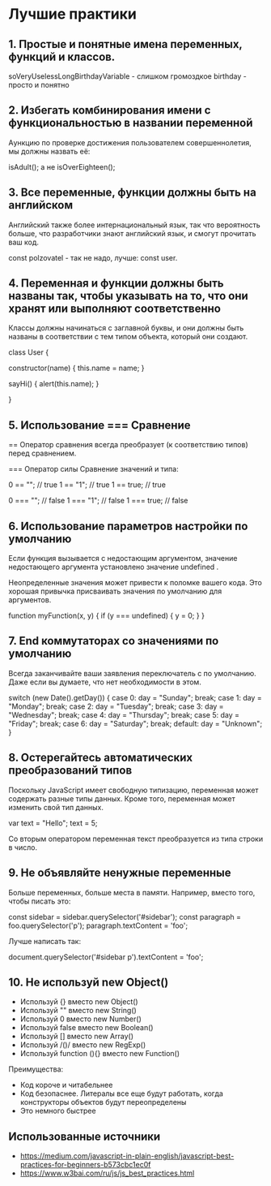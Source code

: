 # Лучшие практики 

## 1. Простые и понятные имена переменных, функций и классов.

soVeryUselessLongBirthdayVariable - слишком громоздкое
birthday - просто и понятно

## 2. Избегать комбинирования имени с функциональностью в названии переменной

Aункцию по проверке достижения пользователем совершеннолетия, мы должны назвать её:

isAdult();
 а не
isOverEighteen();

## 3. Все переменные, функции должны быть на английском

Английский также более интернациональный язык, так что вероятность больше, что разработчики знают английский язык, и смогут прочитать ваш код.

const polzovatel - так не надо, лучше:
const user.

## 4. Переменная и функции должны быть названы так, чтобы указывать на то, что они хранят или выполняют соответственно

Классы должны начинаться с заглавной буквы, и они должны быть названы в соответствии с тем типом объекта, который они создают.

class User {

  constructor(name) {
    this.name = name;
  }

  sayHi() {
    alert(this.name);
  }

}

## 5. Использование === Сравнение

== Оператор сравнения всегда преобразует (к соответствию типов) перед сравнением.

=== Оператор силы Сравнение значений и типа:

0 == "";        // true
1 == "1";       // true
1 == true;      // true

0 === "";       // false
1 === "1";      // false
1 === true;     // false

## 6. Использование параметров настройки по умолчанию

Если функция вызывается с недостающим аргументом, значение недостающего аргумента установлено значение undefined .

Неопределенные значения может привести к поломке вашего кода. Это хорошая привычка присваивать значения по умолчанию для аргументов.

function myFunction(x, y) {
    if (y === undefined) {
        y = 0;
    }
}

## 7. End коммутаторах со значениями по умолчанию

Всегда заканчивайте ваши заявления переключатель с по умолчанию. Даже если вы думаете, что нет необходимости в этом.

switch (new Date().getDay()) {
    case 0:
        day = "Sunday";
        break;
    case 1:
        day = "Monday";
        break;
    case 2:
        day = "Tuesday";
        break;
    case 3:
        day = "Wednesday";
        break;
    case 4:
        day = "Thursday";
        break;
    case 5:
        day = "Friday";
        break;
    case 6:
        day = "Saturday";
        break;
    default:
        day = "Unknown";
}

## 8. Остерегайтесь автоматических преобразований типов

Поскольку JavaScript имеет свободную типизацию, переменная может содержать разные типы данных. Кроме того, переменная может изменить свой тип данных.

var text = "Hello";
text = 5;

Со вторым оператором переменная текст преобразуется из типа строки в число.

## 9.  Не объявляйте ненужные переменные

Больше переменных, больше места в памяти.
Например, вместо того, чтобы писать это:

const sidebar = sidebar.querySelector('#sidebar');
const paragraph = foo.querySelector('p');
paragraph.textContent = 'foo';

Лучше написать так:

document.querySelector('#sidebar p').textContent = 'foo';

## 10. Не используй new Object()

+ Используй {} вместо new Object()
+ Используй "" вместо new String()
+ Используй 0 вместо new Number()
+ Используй false вместо new Boolean()
+ Используй [] вместо new Array()
+ Используй /()/ вместо new RegExp()
+ Используй function (){} вместо new Function()

Преимущества:
+ Код короче и читабельнее
+ Код безопаснее. Литералы все еще будут работать, когда конструкторы объектов будут переопределены
+ Это немного быстрее


## Использованные источники

+ https://medium.com/javascript-in-plain-english/javascript-best-practices-for-beginners-b573cbc1ec0f
+ https://www.w3bai.com/ru/js/js_best_practices.html